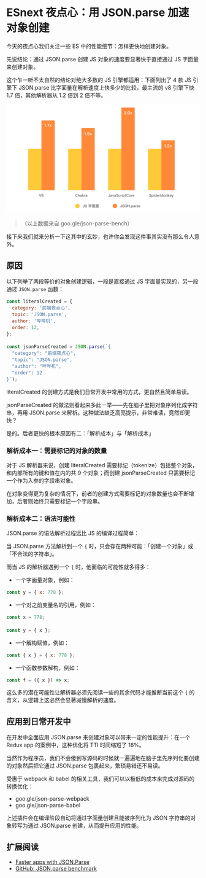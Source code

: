 # ESnext 夜点心：用 JSON.parse 加速对象创建

今天的夜点心我们关注一些 ES 中的性能细节：怎样更快地创建对象。

先说结论：通过 JSON.parse 创建 JS 对象的速度要显著快于直接通过 JS 字面量来创建对象。

这个乍一听不太自然的结论对绝大多数的 JS 引擎都适用：下面列出了 4 款 JS 引擎下 JSON.parse 比字面量在解析速度上快多少的比较，最主流的 v8 引擎下快 1.7 倍，其他解析器从 1.2 倍到 2 倍不等。

![image 12-1](./assets/12-1.jpg)

>（以上数据来自 goo.gle/json-parse-bench）

接下来我们就来分析一下这其中的玄妙，也许你会发现这件事其实没有那么令人意外。

## 原因

以下列举了两段等价的对象创建逻辑，一段是直接通过 JS 字面量实现的，另一段通过 `JSON.parse` 函数：

``` js
const literalCreated = {
  category: '前端夜点心',
  topic: 'JSON.parse',
  author: '哔哔机',
  order: 12,
};

const jsonParseCreated = JSON.parse(`{
  "category": "前端夜点心",
  "topic": "JSON.parse",
  "author": "哔哔机",
  "order": 12
}`);
```

literalCreated 的创建方式是我们日常开发中常用的方式，更自然且简单易读。

jsonParseCreated 的做法则看起来多此一举——先在脑子里把对象序列化成字符串，再用 JSON.parse 来解析。这种做法缺乏高亮提示，非常难读，竟然却更快？

是的。后者更快的根本原因有二：「解析成本」与「解析成本」

### 解析成本一：需要标记的对象的数量

对于 JS 解析器来说，创建 literalCreated 需要标记（tokenize）包括整个对象，和内部所有的键和值在内的共 9 个对象；而创建 jsonParseCreated 只需要标记一个作为入参的字段串对象。

在对象变得更为复杂的情况下，前者的创建方式需要标记的对象数量也会不断增加，后者则始终只需要标记一个字段串。

### 解析成本二：语法可能性

JSON.parse 的语法解析过程远比 JS 的编译过程简单：

当 JSON.parse 方法解析到一个 `{` 时，只会存在两种可能：「创建一个对象」或「不合法的字符串」。

而当 JS 的解析器遇到一个 `{` 时，他面临的可能性就多得多：

- 一个字面量对象，例如：

``` js
const y = { x: 778 };
```

- 一个对之前变量名的引用，例如：

``` js
const x = 778;

const y = { x };
```

- 一个解构赋值，例如：

``` js
const { x } = { x: 778 };
```

- 一个函数参数解构，例如：

``` js
const f = ({ x }) => x;
```

这么多的潜在可能性让解析器必须先阅读一些的其余代码才能推断当前这个 `{` 的含义，从逻辑上这必然会显著减慢解析的速度。

## 应用到日常开发中

在开发中全面应用 JSON.parse 来创建对象可以带来一定的性能提升：在一个 Redux app 的案例中，这种优化将 TTI 时间缩短了 18%。

当然作为程序员，我们不会傻到写源码的时候就一遍遍地在脑子里先序列化要创建的对象然后把它通过 JSON.parse 包裹起来，繁琐易错还不易读。

受惠于 webpack 和 babel 的相关工具，我们可以以极低的成本来完成对源码的转换优化：

- goo.gle/json-parse-webpack
- goo.gle/json-parse-babel

上述插件会在编译阶段自动将通过字面量创建且能被序列化为 JSON 字符串的对象转写为通过 JSON.parse 创建，从而提升应用的性能。

## 扩展阅读

- [Faster apps with JSON.Parse](https://medium.com/@samichkhachkhi/faster-apps-with-json-parse-9759ef9efce)
- [GitHub: JSON.parse benchmark](https://github.com/GoogleChromeLabs/json-parse-benchmark)
